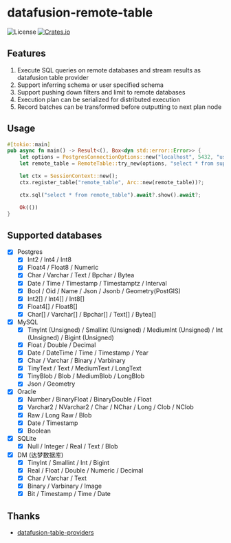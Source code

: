 # datafusion-remote-table
![License](https://img.shields.io/badge/license-MIT-blue.svg)
[![Crates.io](https://img.shields.io/crates/v/datafusion-remote-table.svg)](https://crates.io/crates/datafusion-remote-table)

## Features
1. Execute SQL queries on remote databases and stream results as datafusion table provider
2. Support inferring schema or user specified schema
3. Support pushing down filters and limit to remote databases
4. Execution plan can be serialized for distributed execution
5. Record batches can be transformed before outputting to next plan node

## Usage
```rust
#[tokio::main]
pub async fn main() -> Result<(), Box<dyn std::error::Error>> {
    let options = PostgresConnectionOptions::new("localhost", 5432, "user", "password");
    let remote_table = RemoteTable::try_new(options, "select * from supported_data_types").await?;

    let ctx = SessionContext::new();
    ctx.register_table("remote_table", Arc::new(remote_table))?;

    ctx.sql("select * from remote_table").await?.show().await?;

    Ok(())
}
```

## Supported databases
- [x] Postgres
  - [x] Int2 / Int4 / Int8
  - [x] Float4 / Float8 / Numeric
  - [x] Char / Varchar / Text / Bpchar / Bytea
  - [x] Date / Time / Timestamp / Timestamptz / Interval
  - [x] Bool / Oid / Name / Json / Jsonb / Geometry(PostGIS)
  - [x] Int2[] / Int4[] / Int8[]
  - [x] Float4[] / Float8[]
  - [x] Char[] / Varchar[] / Bpchar[] / Text[] / Bytea[]
- [x] MySQL
  - [x] TinyInt (Unsigned) / Smallint (Unsigned) / MediumInt (Unsigned) / Int (Unsigned) / Bigint (Unsigned)
  - [x] Float / Double / Decimal
  - [x] Date / DateTime / Time / Timestamp / Year
  - [x] Char / Varchar / Binary / Varbinary
  - [x] TinyText / Text / MediumText / LongText
  - [x] TinyBlob / Blob / MediumBlob / LongBlob
  - [x] Json / Geometry
- [x] Oracle
  - [x] Number / BinaryFloat / BinaryDouble / Float
  - [x] Varchar2 / NVarchar2 / Char / NChar / Long / Clob / NClob
  - [x] Raw / Long Raw / Blob
  - [x] Date / Timestamp
  - [x] Boolean 
- [x] SQLite
  - [x] Null / Integer / Real / Text / Blob
- [x] DM (达梦数据库)
  - [x] TinyInt / Smallint / Int / Bigint
  - [x] Real / Float / Double / Numeric / Decimal
  - [x] Char / Varchar / Text
  - [x] Binary / Varbinary / Image
  - [x] Bit / Timestamp / Time / Date

## Thanks
- [datafusion-table-providers](https://crates.io/crates/datafusion-table-providers)
